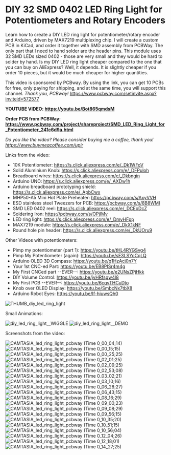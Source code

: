 # DIY 32 SMD 0402 LED Ring Light for Potentiometers and Rotary Encoders

Learn how to create a DIY LED ring light for potentiometer/rotary encoder and Arduino, driven by MAX7219 multiplexing chip. I will create a custom PCB in KiCad, and order it together with SMD assembly from PCBWay. The only part that I need to hand solder are the header pins. This module uses 32 SMD LEDs sized 0402 - those are very small and they would be hard to solder by hand. Is my DIY LED ring light cheaper compared to the one that you can buy on AliExpress? Well, it depends. It is slightly cheaper if you order 10 pieces, but it would be much cheaper for higher quantities.

This video is sponsored by PCBway. By using the link, you can get 10 PCBs for free, only paying for shipping, and at the same time, you will support this channel. _Thank you, PCBway!_ https://www.pcbway.com/setinvite.aspx?inviteid=572577

**YOUTUBE VIDEO: https://youtu.be/Bot865qmdsM**

**Order PCB from PCBWay: https://www.pcbway.com/project/shareproject/SMD_LED_Ring_Light_for_Potentiometer_241c6d9a.html**

_Do you like the video? Please consider buying me a coffee, thank you! https://www.buymeacoffee.com/upir_


Links from the video:
- 10K Potentiometer: https://s.click.aliexpress.com/e/_Dk1WFoV
- Solid Aluminium Knob: https://s.click.aliexpress.com/e/_DFPuloh
- Breadboard wires: https://s.click.aliexpress.com/e/_Dkbngin
- Arduino UNO: https://s.click.aliexpress.com/e/_AXDw1h
- Arduino breadboard prototyping shield: https://s.click.aliexpress.com/e/_ApbCwx
- MHP50-A5 Mini Hot Plate Preheater: https://pcbway.com/s/AxyVVH
- ESD stainless steel Tweezers for PCB: https://pcbway.com/s/8B8WMI
- SMD LED 0402 reel: https://s.click.aliexpress.com/e/_DCEoDcZ
- Soldering Iron: https://pcbway.com/s/OPjIMv
- LED ring light: https://s.click.aliexpress.com/e/_DmvHFpp
- MAX7219 module: https://s.click.aliexpress.com/e/_DkX1kNF
- Round hole pin header: https://s.click.aliexpress.com/e/_DkUOru9

Other Videos with potentiometers:
- Pimp my potentiometer (part 1): https://youtu.be/tHL4RYGSvg4
- Pimp My Potentiometer (again): https://youtu.be/sE3LSYoCqLQ
- Arduino OLED 3D Compass: https://youtu.be/q1HzAcj0n7Y
- Your 1st CNC-ed Part: https://youtu.be/EB8PISr4m4g
- My First CNCed part --EVER--: https://youtu.be/e2UNsZPjHkk
- DIY Volume Control: https://youtu.be/jvHRfsgw4l8
- My First PCB --EVER--: https://youtu.be/6cqvTHCuDto
- Knob over OLED Display: https://youtu.be/SmbcNx7tbX8
- Arduino Robot Eyes: https://youtu.be/If-hiuwsQh0


![THUMB_diy_led_ring_light](https://github.com/upiir/diy_led_ring_light_arduino/assets/117754156/20ad9fe0-d007-4fe7-927b-b4b89d1647cf)


Small Animations:

![diy_led_ring_light__WIGGLE](https://github.com/upiir/diy_led_ring_light_arduino/assets/117754156/23918b82-119b-459d-9615-e03bb2c9054a)
![diy_led_ring_light__DEMO](https://github.com/upiir/diy_led_ring_light_arduino/assets/117754156/8600fb69-c68c-4798-a710-765f5a1043f0)


Screenshots from the video:

![CAMTASIA_led_ring_light_pcbway (Time 0_00_04;14)](https://github.com/upiir/diy_led_ring_light_arduino/assets/117754156/2946bd40-8552-4cad-a4e1-a01647392f0a)
![CAMTASIA_led_ring_light_pcbway (Time 0_00_15;15)](https://github.com/upiir/diy_led_ring_light_arduino/assets/117754156/b2e74860-1727-4ef7-a043-59dbd817110b)
![CAMTASIA_led_ring_light_pcbway (Time 0_00_25;25)](https://github.com/upiir/diy_led_ring_light_arduino/assets/117754156/61b4317c-c74e-481d-afea-ff28f30176a5)
![CAMTASIA_led_ring_light_pcbway (Time 0_02_01;25)](https://github.com/upiir/diy_led_ring_light_arduino/assets/117754156/8d8cd563-2cc0-41cc-9cb5-691e3f042dfe)
![CAMTASIA_led_ring_light_pcbway (Time 0_02_09;25)](https://github.com/upiir/diy_led_ring_light_arduino/assets/117754156/29cf23ed-fff6-4587-a2e8-aae318734078)
![CAMTASIA_led_ring_light_pcbway (Time 0_02_53;08)](https://github.com/upiir/diy_led_ring_light_arduino/assets/117754156/8a074829-0345-4e28-94fb-c84a440eb116)
![CAMTASIA_led_ring_light_pcbway (Time 0_03_02;21)](https://github.com/upiir/diy_led_ring_light_arduino/assets/117754156/7e0ecbfe-fda9-4d29-9ac5-366a8ddc65b8)
![CAMTASIA_led_ring_light_pcbway (Time 0_03_10;16)](https://github.com/upiir/diy_led_ring_light_arduino/assets/117754156/5378f36b-026a-4130-9218-138c6d5845d0)
![CAMTASIA_led_ring_light_pcbway (Time 0_06_28;27)](https://github.com/upiir/diy_led_ring_light_arduino/assets/117754156/54dc8886-6f38-4f72-a942-007c19c0a2ed)
![CAMTASIA_led_ring_light_pcbway (Time 0_06_43;15)](https://github.com/upiir/diy_led_ring_light_arduino/assets/117754156/b3465a8b-b133-4115-9d0d-eae600fe3f0f)
![CAMTASIA_led_ring_light_pcbway (Time 0_08_16;29)](https://github.com/upiir/diy_led_ring_light_arduino/assets/117754156/043cfd3b-6e4c-483c-b67b-edab1f7829c5)
![CAMTASIA_led_ring_light_pcbway (Time 0_09_00;23)](https://github.com/upiir/diy_led_ring_light_arduino/assets/117754156/e90f9074-7189-492e-b81c-4b795f02553b)
![CAMTASIA_led_ring_light_pcbway (Time 0_09_08;29)](https://github.com/upiir/diy_led_ring_light_arduino/assets/117754156/e3b3187d-6219-4deb-a40c-b836d442843d)
![CAMTASIA_led_ring_light_pcbway (Time 0_09_56;15)](https://github.com/upiir/diy_led_ring_light_arduino/assets/117754156/3b01da8f-aafd-4d7e-bafd-717523edf24a)
![CAMTASIA_led_ring_light_pcbway (Time 0_10_35;20)](https://github.com/upiir/diy_led_ring_light_arduino/assets/117754156/5ffa5989-ee49-4e70-9990-e0c3e24a977f)
![CAMTASIA_led_ring_light_pcbway (Time 0_10_51;15)](https://github.com/upiir/diy_led_ring_light_arduino/assets/117754156/42673de3-0353-40e3-8522-32e3a2ea5db7)
![CAMTASIA_led_ring_light_pcbway (Time 0_10_56;04)](https://github.com/upiir/diy_led_ring_light_arduino/assets/117754156/c2b698b8-8625-4a05-8a8d-04009bfc64bb)
![CAMTASIA_led_ring_light_pcbway (Time 0_12_04;26)](https://github.com/upiir/diy_led_ring_light_arduino/assets/117754156/cd1d401a-83db-4e5b-a9df-a046faf312c3)
![CAMTASIA_led_ring_light_pcbway (Time 0_12_18;01)](https://github.com/upiir/diy_led_ring_light_arduino/assets/117754156/32e80bd3-41ca-4edd-8f8f-7b37d53f3971)
![CAMTASIA_led_ring_light_pcbway (Time 0_14_27;25)](https://github.com/upiir/diy_led_ring_light_arduino/assets/117754156/61960499-4927-4e56-8f0e-3bbd2b335759)
